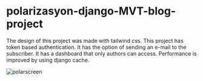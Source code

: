 # polarizasyon-django-MVT-blog-project
The design of this project was made with tailwind css. This project has token based authentication. It has the option of sending an e-mail to the subscriber. It has a dashboard that only authors can access. Performance is improved by using django cache.


![polarscreen](https://user-images.githubusercontent.com/44267558/230209327-1d448165-a7ea-4945-85cd-e99225b9fdde.JPG)

